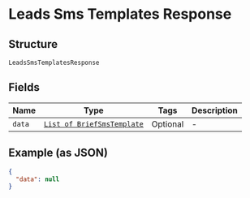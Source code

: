 
# Leads Sms Templates Response

## Structure

`LeadsSmsTemplatesResponse`

## Fields

| Name | Type | Tags | Description |
|  --- | --- | --- | --- |
| `data` | [`List of BriefSmsTemplate`](../../doc/models/brief-sms-template.md) | Optional | - |

## Example (as JSON)

```json
{
  "data": null
}
```

